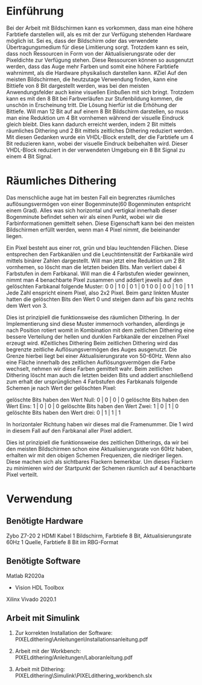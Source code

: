 



# Einführung
Bei der Arbeit mit Bildschirmen kann es vorkommen, dass man eine höhere Farbtiefe darstellen will, als es mit der zur Verfügung stehenden Hardware möglich ist. Sei es, dass der Bildschirm oder das verwendete Übertragungsmedium für diese Limitierung sorgt. Trotzdem kann es sein, dass noch Ressourcen in Form von der Aktualisierungsrate oder der Pixeldichte zur Verfügung stehen. Diese Ressourcen können so ausgenutzt werden, dass das Auge mehr Farben und somit eine höhere Farbtiefe wahrnimmt, als die Hardware physikalisch darstellen kann.
#Ziel
Auf den meisten Bildschirmen, die heutzutage Verwendung finden, kann eine Bittiefe von 8 Bit dargestellt werden, was bei den meisten Anwendungsfelder auch keine visuellen Einbußen mit sich bringt. Trotzdem kann es mit den 8 Bit bei Farbverläufen zur Stufenbildung kommen, die unschön in Erscheinung tritt. Die Lösung hierfür ist die Erhöhung der Bittiefe. Will man 12 Bit auf auf einem 8 Bit Bildschirm darstellen, so muss man eine Reduktion um 4 Bit vornhemen während der visuelle Eindruck gleich bleibt. Dies kann dadurch erreicht werden, indem 2 Bit mittels räumliches Dithering und 2 Bit mittels zeitliches Dithering reduziert werden. Mit diesen Gedanken wurde ein VHDL-Block erstellt, der die Farbtiefe um 4 Bit reduzieren kann, wobei der visuelle Eindruck beibehalten wird. Dieser VHDL-Block reduziert in der verwendeten Umgebung ein 8 Bit Signal zu einem 4 Bit Signal.
# Räumliches Dithering
Das menschliche auge hat im besten Fall ein begrenztes räumliches auflösungsvermögen von einer Bogenminute(60 Bogenminuten entspricht einem Grad). Alles was sich horizontal und vertigkal innerhalb dieser Bogenminute befindet sehen wir als einen Punkt, wobei wir die Farbinformationen gemittelt sehen.  Diese Eigenschaft kann bei den meisten Bildschirmen erfüllt werden, wenn man 4 Pixel nimmt, die beieinander liegen. 

Ein Pixel besteht aus einer rot, grün und blau leuchtenden Flächen. Diese entsprechen den Farbkanälen und die Leuchtintensität der Farbkanäle wird mittels binärer Zahlen dargestellt. Will man jetzt eine Reduktion um 2 Bit vornhemen, so löscht man die letzten beiden Bits. Man verliert dabei 4 Farbstufen in dem Farbkanal. Will man die 4 Farbstufen wieder gewinnen, nimmt man 4 benachbarte Pixel zusammen und addiert jeweils auf den gelöschten Farbkanal folgende Muster:
0 0 | 1 0 | 0 1 | 0 1 
0 0 | 0 0 | 1 0 | 1 1
Jede Zahl enspricht einem Pixel, also 2x2 Pixel. Beim ganz linkten Muster hatten die gelöschten Bits den Wert 0 und steigen dann auf bis ganz rechts dem Wert von 3. 

Dies ist prinzipiell die funktionsweise des räumlichen Dithering. In der Implementierung sind diese Muster immernoch vorhanden, allerdings je nach Position rotiert womit in Kombination mit dem zeitlichen Dithering eine bessere Verteilung der hellen und dunklen Farbkanäle der einzelnen Pixel erzeugt wird. 
#Zeitliches Dithering
Beim zeitlichen Dithering wird das begrenzte zeitliche Auflösungsvermögen des Auges ausgenutzt. Die Grenze hierbei liegt bei einer Aktualisierungsrate von 50-60Hz. Wenn also eine Fläche innerhalb des zeitlichen Auflösungsvermögen die Farbe wechselt, nehmen wir diese Farben gemittelt wahr. Beim zeitlichen Dithering löscht man auch die letzten beiden Bits und addiert anschließend zum erhalt der ursprünglichen 4 Farbstufen des Farbkanals folgende Schemen je nach Wert der gelöschten Pixel:

gelöschte Bits haben den Wert Null:  0 | 0 | 0 | 0
gelöschte Bits haben den Wert Eins:  1 | 0 | 0 | 0
gelöschte Bits haben den Wert Zwei:  1 | 0 | 1 | 0
gelöschte Bits haben den Wert drei: 0 | 1 | 1 | 1

In horizontaler Richtung haben wir dieses mal die Framenummer. Die 1 wird in diesem Fall auf den Farbkanal aller Pixel addiert. 

Dies ist prinzipiell die funktionsweise des zeitlichen Ditherings, da wir bei den meisten Bildschirmen schon eine Aktualisierungsrate von 60Hz haben, erhalten wir mit den obigen Schemen Frequenzen, die niedriger liegen. Diese machen sich als sichtbares Flackern bemerkbar. Um dieses Flackern zu minimieren wird der Startpunkt der Schemen räumlich auf 4 benachbarte Pixel verteilt. 
# Verwendung
## Benötigte Hardware
Zybo Z7-20
2 HDMI Kabel
1 Bildschirm, Farbtiefe 8 Bit, Aktualisierungsrate 60Hz
1 Quelle, Farbtiefe 8 Bit im RBG-Format
## Benötigte Software
Matlab R2020a 
 * Vision HDL Toolbox 
 
Xilinx Vivado 2020.1

## Arbeit mit Simulink
1. Zur korrekten Installation der Software: PIXELdithering\Anleitungen\Installationsanleitung.pdf

2. Arbeit mit der Workbench: PIXELdithering/Anleitungen/Laboranleitung.pdf

3. Arbeit mit Dithering: PIXELdithering\Simulink\PIXELdithering_workbench.slx
